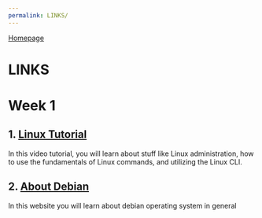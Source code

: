 ```yaml
---
permalink: LINKS/
---
```

 [Homepage](https://patrickalexander10.github.io/os231/)
 
 # LINKS

# Week 1
## 1. [Linux Tutorial](https://www.youtube.com/watch?v=v_1zB2WNN14)<br>

In this video tutorial, you will learn about stuff like Linux administration, how to use the fundamentals of Linux commands, and utilizing the Linux CLI.
## 2. [About Debian](https://www.debian.org/intro/about)<br>

In this website you will learn about debian operating system in general
